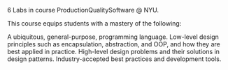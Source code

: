 6 Labs in course ProductionQualitySoftware @ NYU.

This course equips students with a mastery of the following:

A ubiquitous, general-purpose, programming language.
Low-level design principles such as encapsulation, abstraction, and OOP, and how they are best applied in practice.
High-level design problems and their solutions in design patterns.
Industry-accepted best practices and development tools.
